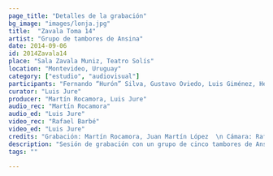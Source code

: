 ```yaml
---
page_title: "Detalles de la grabación"
bg_image: "images/lonja.jpg"
title:  "Zavala Toma 14"  
artist: "Grupo de tambores de Ansina"  
date: 2014-09-06  
id: 2014Zavala14
place: "Sala Zavala Muniz, Teatro Solís"  
location: "Montevideo, Uruguay"  
category: ["estudio", "audiovisual"]  
participants: "Fernando “Hurón” Silva, Gustavo Oviedo, Luis Giménez, Héctor Manuel Suárez, Sergio Ortuño"  
curator: "Luis Jure"  
producer: "Martín Rocamora, Luis Jure"  
audio_rec: "Martín Rocamora"  
audio_ed: "Luis Jure"  
video_rec: "Rafael Barbé"  
video_ed: "Luis Jure"  
credits: "Grabación: Martín Rocamora, Juan Martín López  \n Cámara: Rafael Barbé  \n Edición de audio y video: Luis Jure"  
description: "Sesión de grabación con un grupo de cinco tambores de Ansina, toma 14"  
tags: ""  

---
```

